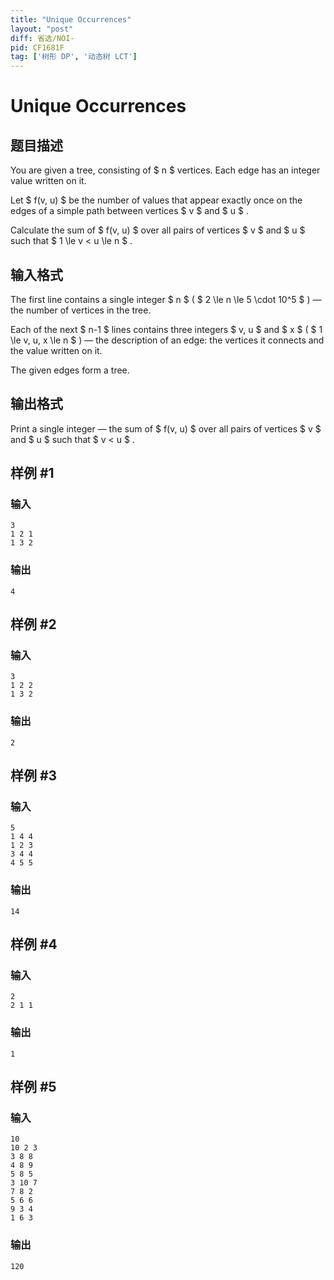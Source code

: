 ```yaml
---
title: "Unique Occurrences"
layout: "post"
diff: 省选/NOI-
pid: CF1681F
tag: ['树形 DP', '动态树 LCT']
---
```


# Unique Occurrences

## 题目描述

You are given a tree, consisting of $ n $ vertices. Each edge has an integer value written on it.

Let $ f(v, u) $ be the number of values that appear exactly once on the edges of a simple path between vertices $ v $ and $ u $ .

Calculate the sum of $ f(v, u) $ over all pairs of vertices $ v $ and $ u $ such that $ 1 \le v < u \le n $ .

## 输入格式

The first line contains a single integer $ n $ ( $ 2 \le n \le 5 \cdot 10^5 $ ) — the number of vertices in the tree.

Each of the next $ n-1 $ lines contains three integers $ v, u $ and $ x $ ( $ 1 \le v, u, x \le n $ ) — the description of an edge: the vertices it connects and the value written on it.

The given edges form a tree.

## 输出格式

Print a single integer — the sum of $ f(v, u) $ over all pairs of vertices $ v $ and $ u $ such that $ v < u $ .

## 样例 #1

### 输入

```
3
1 2 1
1 3 2
```

### 输出

```
4
```

## 样例 #2

### 输入

```
3
1 2 2
1 3 2
```

### 输出

```
2
```

## 样例 #3

### 输入

```
5
1 4 4
1 2 3
3 4 4
4 5 5
```

### 输出

```
14
```

## 样例 #4

### 输入

```
2
2 1 1
```

### 输出

```
1
```

## 样例 #5

### 输入

```
10
10 2 3
3 8 8
4 8 9
5 8 5
3 10 7
7 8 2
5 6 6
9 3 4
1 6 3
```

### 输出

```
120
```

